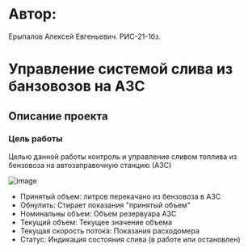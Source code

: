 # Автор:
Ерыпалов Алексей Евгеньевич. РИС-21-1бз.

# Управление системой слива из банзовозов на АЗС
## Описание проекта
### Цель работы
Целью данной работы контроль и управление сливом топлива из бензовоза на автозаправочную станцию (АЗС)

![image](https://github.com/user-attachments/assets/5d64e3cf-0ea2-475f-88e2-9f3cd60a2d07)

  - Принятый объем: литров перекачано из бензовоза в АЗС
  - Обнулить: Стирает показания "принятый объем"
  - Номинальны объем: Объем резервуара АЗС
  - Текущий объем: Текущее значение объема
  - Текущая скорость потока: Показания расходомера
  - Статус: Индикация состояния слива (в работе или остановлен)
